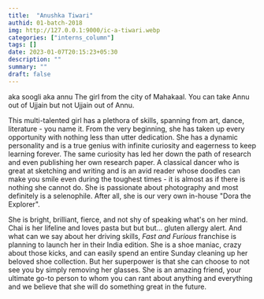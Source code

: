 ```yaml
---
title:  "Anushka Tiwari"
authid: 01-batch-2018
img: http://127.0.0.1:9000/ic-a-tiwari.webp
categories: ["interns_column"]
tags: []
date: 2023-01-07T20:15:23+05:30
description: ""
summary: ""
draft: false
---
```


aka soogli aka annu
The girl from the city of Mahakaal. You can take Annu out of Ujjain but not Ujjain out of Annu.

This multi-talented girl has a plethora of skills, spanning from art, dance, literature - you name it.  From the very beginning, she has taken up every opportunity with nothing less than utter dedication. She has a dynamic personality and is a true genius with infinite curiosity and eagerness to keep learning forever. The same curiosity has led her down the path of research and even publishing her own research paper. A classical dancer who is great at sketching and writing and is an avid reader whose doodles can make you smile even during the toughest times - it is almost as if there is nothing she cannot do. She is passionate about photography and most definitely is a selenophile. After all, she is our very own in-house "Dora the Explorer". 

She is bright, brilliant, fierce, and not shy of speaking what's on her mind. Chai is her lifeline and loves pasta but but but… gluten allergy alert. And what can we say about her driving skills, *Fast and Furious* franchise is planning to launch her in their India edition. She is a shoe maniac, crazy about those kicks, and can easily spend an entire Sunday cleaning up her beloved shoe collection. But her superpower is that she can choose to not see you by simply removing her glasses. She is an amazing friend, your ultimate go-to person to whom you can rant about anything and everything and we believe that she will do something great in the future.
